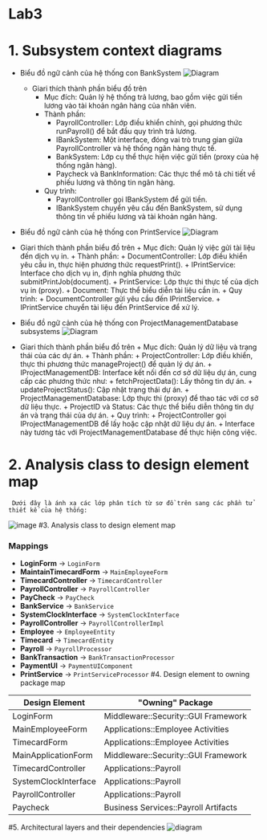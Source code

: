 # Lab3
# 1. Subsystem context diagrams
   -  Biểu đồ ngữ cảnh của hệ thống con BankSystem
     ![Diagram](https://planttext.com/api/plantuml/png/h5BBJiCm4BpxArQzK2JI3wYig6h58RUAdZWQPzjQSRoHxQX4m9Tnu9Fu1UpcWKivDeTai-FPcPta-_DhvRomlgqrh8MfTftpME_Q5tSkcAkKQOGLDLYKNfY3HdXZ4AwraDN1KclA3McodBkH18sbroxFuHcrfXFxOEmEDcIy9GqRBPnZCjvXAxhGqWEaqGBdidy9x5u6mBPcE3Y_xsSLngFT2ubCZHKKl-udPeaDEUNd8l3b4MK5InZB1mXSYgJGZ8_2xCdMmYioWyoK0cpZGeFfHEU_dM-a_MYyyWgJfFeXd6D4Wb9Y9w6d1yAO9zJdjZkgnh7hlBEIJYRBBz9RmgnKyMkFExWPIt7-lbWaALnWb6MJrolWZrMsGbE6_uxz0000__y30000)
       - Giari thích thành phần biểu đồ trên
          + Mục đích: Quản lý hệ thống trả lương, bao gồm việc gửi tiền lương vào tài khoản ngân hàng của nhân viên.
          + Thành phần:
             + PayrollController: Lớp điều khiển chính, gọi phương thức runPayroll() để bắt đầu quy trình trả lương.
             + IBankSystem: Một interface, đóng vai trò trung gian giữa PayrollController và hệ thống ngân hàng thực tế.
             + BankSystem: Lớp cụ thể thực hiện việc gửi tiền (proxy của hệ thống ngân hàng).
             + Paycheck và BankInformation: Các thực thể mô tả chi tiết về phiếu lương và thông tin ngân hàng.
          + Quy trình:
             + PayrollController gọi IBankSystem để gửi tiền.
             + IBankSystem chuyển yêu cầu đến BankSystem, sử dụng thông tin về phiếu lương và tài khoản ngân hàng.  
   -  Biểu đồ ngữ cảnh của hệ thống con PrintService
     ![Diagram](https://planttext.com/api/plantuml/png/b5AzJiCm4Dxz5ASkb25zW2gAAW93cH2T65td6gmwlc1VA1NmP0my4g_0XQGHYRhKW-NJtVTtyi_Nzogo3jnK3Xw2zRp1y6eDRffjF4R6IiMzzRKEkeA0XhKl7SAx0ZatskpBG8qlSd8KqZIUG507UZjc6JoXStHGdqfTGKwU0pd8dOvHcVQ6Mp9DXPxxdiC0QMgwGk2T3eZoIuEH_mpEhpkwjMSCEsrGsTCBrlyZ36YnLTaEV4_RUT5hmdAGxoc7qB8AyTzx776U2tcnpfrdonQdIn1oR3l2sKuzejDioSTdMqTrPbD9GGUVP9FKIvX5z0KCyZiAObKch2zdQZoSVYmMeu2JFYN9O4-jX5R-YVe5003__mC0)
  - Giari thích thành phần biểu đồ trên
          + Mục đích: Quản lý việc gửi tài liệu đến dịch vụ in.
          + Thành phần:
             + DocumentController: Lớp điều khiển yêu cầu in, thực hiện phương thức requestPrint().
             + IPrintService: Interface cho dịch vụ in, định nghĩa phương thức submitPrintJob(document).
             + PrintService: Lớp thực thi thực tế của dịch vụ in (proxy).
             + Document: Thực thể biểu diễn tài liệu cần in.
          + Quy trình:
             + DocumentController gửi yêu cầu đến IPrintService.
             + IPrintService chuyển tài liệu đến PrintService để xử lý.

   -  Biểu đồ ngữ cảnh của hệ thống con ProjectManagementDatabase subsystems
     ![Diagram](https://planttext.com/api/plantuml/png/n5DBRi8m4Dtx52Cs1QdX0CX22EWYYqfLMNKv94DmSUp8dWXGsvDrqIFr2dM8Gp-4TRsmRCzxC-_Do9_l7pFFwBWkDJmu-qmPtwF1Waeol4J6DNfQrMj_z4oby3jbAdHOWWj8D8KcU14GrXopNU5iRVA5rTP9wJiILCuUZjCfF97MTY_UXBY1XJNih8Q5Hkz5rknT_HZIv43AhBq4Tbi6e3p9YzZXg4sN6YQtmOo4wawGNlgPdxDiYBDj13GsXrLxJfSmwOIaor54rrMEtDLSCNBj-mctu4_HyBPYfqmHzPqxs40Fnz-6BniEVUtx9-btXXKh-ZEam9MIcb2G5aDjzf_lWVv86bbPuxUgyk9on4bkzoQPzazh0eEJM_A09ezUF8GT1wAN8L_7u-jzxUVO9FcsTHtIsXCpCdduBU8B003__mC0)
   - Giari thích thành phần biểu đồ trên
          + Mục đích: Quản lý dữ liệu và trạng thái của các dự án.
          + Thành phần:
             + ProjectController: Lớp điều khiển, thực thi phương thức manageProject() để quản lý dự án.
             + IProjectManagementDB: Interface kết nối đến cơ sở dữ liệu dự án, cung cấp các phương thức như:
                  + fetchProjectData(): Lấy thông tin dự án.
                  + updateProjectStatus(): Cập nhật trạng thái dự án.
             + ProjectManagementDatabase: Lớp thực thi (proxy) để thao tác với cơ sở dữ liệu thực.
             + ProjectID và Status: Các thực thể biểu diễn thông tin dự án và trạng thái của dự án.
          + Quy trình:
             + ProjectController gọi IProjectManagementDB để lấy hoặc cập nhật dữ liệu dự án.
             + Interface này tương tác với ProjectManagementDatabase để thực hiện công việc.
# 2. Analysis class to design element map
     Dưới đây là ánh xạ các lớp phân tích từ sơ đồ trên sang các phần tử thiết kế của hệ thống:
  ![image](https://github.com/user-attachments/assets/7244fa5f-2876-4a63-a838-1cfd56d520f6)
#3. Analysis class to design element map
### Mappings
- **LoginForm** -> `LoginForm`
- **MaintainTimecardForm** -> `MainEmployeeForm`
- **TimecardController** -> `TimecardController`
- **PayrollController** -> `PayrollController`
- **PayCheck** -> `PayCheck`
- **BankService** -> `BankService`
- **SystemClockInterface** -> `SystemClockInterface`
- **PayrollController** -> `PayrollControllerImpl`
- **Employee** -> `EmployeeEntity`
- **Timecard** -> `TimecardEntity`
- **Payroll** -> `PayrollProcessor`
- **BankTransaction** -> `BankTransactionProcessor`
- **PaymentUI** -> `PaymentUIComponent`
- **PrintService** -> `PrintServiceProcessor`
#4. Design element to owning package map

| Design Element         | "Owning" Package                          |
|-------------------------|-------------------------------------------|
| LoginForm              | Middleware::Security::GUI Framework       |
| MainEmployeeForm       | Applications::Employee Activities         |
| TimecardForm           | Applications::Employee Activities         |
| MainApplicationForm    | Middleware::Security::GUI Framework       |
| TimecardController     | Applications::Payroll                     |
| SystemClockInterface   | Applications::Payroll                     |
| PayrollController      | Applications::Payroll                     |
| Paycheck               | Business Services::Payroll Artifacts      |

#5. Architectural layers and their dependencies
![diagram](https://www.planttext.com/api/plantuml/png/V5HBJiGm3Dtd55OthBW02yHV804Q0HS8gHaYKZiuAQX2d8m5H-8AE4Ddffqfi-d7By_FzhFoy_LzbBALt3R1f1TFqOfj8EKke3x5kmqaUCBSHGIM_Cp6HEjUx1oXcWacf6opPu9hsw5Ky64073UHIH6uvhcd2vPc5BsndiwR6BX3N82VWwJ7CGRlTkISsKuuX5EcNDue8_J1D-Yir0DucFsaJTfDId2FykOTffqQ_Q4HTClPF_K5Jk5t67LEIsIeVSQDDhvJS2QiDIKUzxISrJbbdxjHpYjw4gkcjMgQu7JkCvljeqtuNxN9PvP5sZqu5k7t18BnprjFSwWn8jL8pcCoAqTXV_zmsmiuWEhIKXrqictIVrsYDbTcq_85Uzkh_-ZREWFrlg_2xUUdxFY7LMP2f70dR1oAqm1EA_tbmO7uoh72FcNre5U6e9DobPaIAlongOLzWTaz0_PngDMsoepMQK7SiBCmImXUMvHkLUgwhi9PsroEt-k7zkXAjMkL7jyXKKBA8a9NkgcCETB5A9V5Bm000F__0m00)
